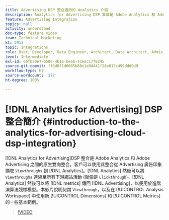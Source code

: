 ```yaml
---
title: Advertising DSP 整合適用的 Analytics 介紹
description: Analytics for Advertising DSP 集成是 Adobe Analytics 和 Adobe Advertising 之間的原生雙向整合。客戶可以使用此整合從 Advertising 廣告印象擷取 Viewthrough 到 Analytics。Analytics 然後可以將 Viewthrough 連線至所有下游網站活動 (就像是 Clickthrough)。Analytics 然後可以將量度傳回 Advertising Cloud，以便用於進階演算法競標模型。本影片說明何謂 Viewthrough、整合的優點，以及在 Analysis Workspace 中使用新 Dimensions/Metrics 的一些基本範例。
feature: Advertising Integration
topics: null
activity: understand
doc-type: feature video
team: Technical Marketing
kt: 2913
topic: Integrations
role: User, Developer, Data Engineer, Architect, Data Architect, Admin, Leader
level: Intermediate
exl-id: 66fb50e7-6500-4b16-beab-7ceac17f9245
source-git-commit: ff6d8f1d0605b88e1e8d441f28e815c499ddd0d9
workflow-type: ht
source-wordcount: '177'
ht-degree: 100%

---
```


# [!DNL Analytics for Advertising] DSP 整合簡介 {#introduction-to-the-analytics-for-advertising-cloud-dsp-integration}

[!DNL Analytics for Advertising]DSP 整合是 Adobe Analytics 和 Adobe Advertising 之間的原生雙向整合。客戶可以使用此整合從 Advertising 廣告印象擷取 `Viewthroughs` 到 [!DNL Analytics]。[!DNL Analytics] 然後可以將 `Viewthroughs` 連線至所有下游網站活動 (就像是 `Clickthrough`)。[!DNL Analytics] 然後可以將 [!DNL metrics] 傳回 [!DNL Advertising]，以便用於進階演算法競標模型。本影片說明何謂 `Viewthrough`，以及在 [!UICONTROL Analysis Workspace] 中使用新 [!UICONTROL Dimensions] 和 [!UICONTROL Metrics]的一些基本範例。

>[!VIDEO](https://video.tv.adobe.com/v/27237/?quality=9)
